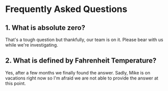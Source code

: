 # Frequently Asked Questions

## 1. What is absolute zero?

That's a tough question but thankfully, our team is on it. Please bear with us while we're investigating.

## 2. What is defined by Fahrenheit Temperature?

Yes, after a few months we finally found the answer. Sadly, Mike is on vacations right now so I'm afraid we are not able to provide the answer at this point.



